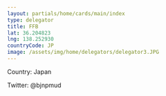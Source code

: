 ```yaml
---
layout: partials/home/cards/main/index
type: delegator
title: FFB
lat: 36.204823
lng: 138.252930
countryCode: JP
image: /assets/img/home/delegators/delegator3.JPG
---
```


Country: Japan

Twitter: @bjnpmud
